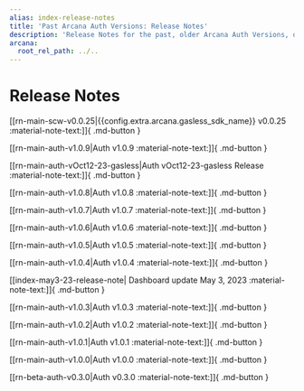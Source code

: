 ```yaml
---
alias: index-release-notes
title: 'Past Arcana Auth Versions: Release Notes'
description: 'Release Notes for the past, older Arcana Auth Versions, only for reference. Note these are not supported anymore.'
arcana:
  root_rel_path: ../..
---
```


# Release Notes

[[rn-main-scw-v0.0.25|{{config.extra.arcana.gasless_sdk_name}} v0.0.25 :material-note-text:]]{ .md-button }

[[rn-main-auth-v1.0.9|Auth v1.0.9 :material-note-text:]]{ .md-button }

[[rn-main-auth-vOct12-23-gasless|Auth vOct12-23-gasless Release :material-note-text:]]{ .md-button }

[[rn-main-auth-v1.0.8|Auth v1.0.8 :material-note-text:]]{ .md-button }

[[rn-main-auth-v1.0.7|Auth v1.0.7 :material-note-text:]]{ .md-button }

[[rn-main-auth-v1.0.6|Auth v1.0.6 :material-note-text:]]{ .md-button }

[[rn-main-auth-v1.0.5|Auth v1.0.5 :material-note-text:]]{ .md-button }

[[rn-main-auth-v1.0.4|Auth v1.0.4 :material-note-text:]]{ .md-button }

[[index-may3-23-release-note| Dashboard update May 3, 2023 :material-note-text:]]{ .md-button }

[[rn-main-auth-v1.0.3|Auth v1.0.3 :material-note-text:]]{ .md-button }

[[rn-main-auth-v1.0.2|Auth v1.0.2 :material-note-text:]]{ .md-button }

[[rn-main-auth-v1.0.1|Auth v1.0.1 :material-note-text:]]{ .md-button }

[[rn-main-auth-v1.0.0|Auth v1.0.0 :material-note-text:]]{ .md-button }

[[rn-beta-auth-v0.3.0|Auth v0.3.0 :material-note-text:]]{ .md-button }
